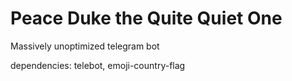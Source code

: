 # Peace Duke the Quite Quiet One
Massively unoptimized telegram bot

dependencies: telebot, emoji-country-flag
